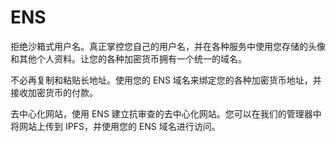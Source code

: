 # ENS

拒绝沙箱式用户名。真正掌控您自己的用户名，并在各种服务中使用您存储的头像和其他个人资料。让您的各种加密货币拥有一个统一的域名。

不必再复制和粘贴长地址。使用您的 ENS 域名来绑定您的各种加密货币地址，并接收加密货币的付款。

去中心化网站，使用 ENS 建立抗审查的去中心化网站。您可以在我们的管理器中将网站上传到 IPFS，并使用您的 ENS 域名进行访问。
